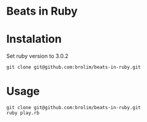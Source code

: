 # Beats in Ruby

# Instalation
Set ruby version to 3.0.2

```
git clone git@github.com:brolim/beats-in-ruby.git
```

# Usage
```
git clone git@github.com:brolim/beats-in-ruby.git
ruby play.rb
```


